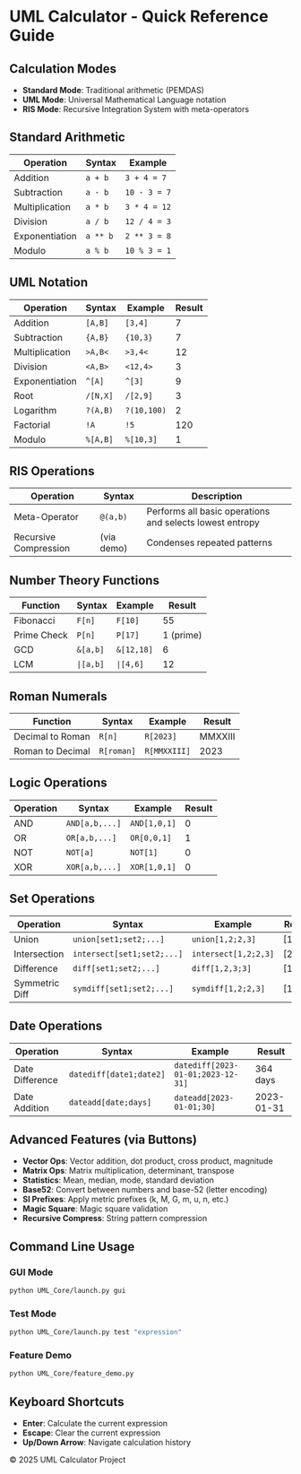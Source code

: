 # UML Calculator - Quick Reference Guide

## Calculation Modes

- **Standard Mode**: Traditional arithmetic (PEMDAS)
- **UML Mode**: Universal Mathematical Language notation
- **RIS Mode**: Recursive Integration System with meta-operators

## Standard Arithmetic

| Operation | Syntax | Example |
|-----------|--------|---------|
| Addition | `a + b` | `3 + 4 = 7` |
| Subtraction | `a - b` | `10 - 3 = 7` |
| Multiplication | `a * b` | `3 * 4 = 12` |
| Division | `a / b` | `12 / 4 = 3` |
| Exponentiation | `a ** b` | `2 ** 3 = 8` |
| Modulo | `a % b` | `10 % 3 = 1` |

## UML Notation

| Operation | Syntax | Example | Result |
|-----------|--------|---------|--------|
| Addition | `[A,B]` | `[3,4]` | 7 |
| Subtraction | `{A,B}` | `{10,3}` | 7 |
| Multiplication | `>A,B<` | `>3,4<` | 12 |
| Division | `<A,B>` | `<12,4>` | 3 |
| Exponentiation | `^[A]` | `^[3]` | 9 |
| Root | `/[N,X]` | `/[2,9]` | 3 |
| Logarithm | `?(A,B)` | `?(10,100)` | 2 |
| Factorial | `!A` | `!5` | 120 |
| Modulo | `%[A,B]` | `%[10,3]` | 1 |

## RIS Operations

| Operation | Syntax | Description |
|-----------|--------|-------------|
| Meta-Operator | `@(a,b)` | Performs all basic operations and selects lowest entropy |
| Recursive Compression | (via demo) | Condenses repeated patterns |

## Number Theory Functions

| Function | Syntax | Example | Result |
|----------|--------|---------|--------|
| Fibonacci | `F[n]` | `F[10]` | 55 |
| Prime Check | `P[n]` | `P[17]` | 1 (prime) |
| GCD | `&[a,b]` | `&[12,18]` | 6 |
| LCM | `\|[a,b]` | `\|[4,6]` | 12 |

## Roman Numerals

| Function | Syntax | Example | Result |
|----------|--------|---------|--------|
| Decimal to Roman | `R[n]` | `R[2023]` | MMXXIII |
| Roman to Decimal | `R[roman]` | `R[MMXXIII]` | 2023 |

## Logic Operations

| Operation | Syntax | Example | Result |
|-----------|--------|---------|--------|
| AND | `AND[a,b,...]` | `AND[1,0,1]` | 0 |
| OR | `OR[a,b,...]` | `OR[0,0,1]` | 1 |
| NOT | `NOT[a]` | `NOT[1]` | 0 |
| XOR | `XOR[a,b,...]` | `XOR[1,0,1]` | 0 |

## Set Operations

| Operation | Syntax | Example | Result |
|-----------|--------|---------|--------|
| Union | `union[set1;set2;...]` | `union[1,2;2,3]` | [1,2,3] |
| Intersection | `intersect[set1;set2;...]` | `intersect[1,2;2,3]` | [2] |
| Difference | `diff[set1;set2;...]` | `diff[1,2,3;3]` | [1,2] |
| Symmetric Diff | `symdiff[set1;set2;...]` | `symdiff[1,2;2,3]` | [1,3] |

## Date Operations

| Operation | Syntax | Example | Result |
|-----------|--------|---------|--------|
| Date Difference | `datediff[date1;date2]` | `datediff[2023-01-01;2023-12-31]` | 364 days |
| Date Addition | `dateadd[date;days]` | `dateadd[2023-01-01;30]` | 2023-01-31 |

## Advanced Features (via Buttons)

- **Vector Ops**: Vector addition, dot product, cross product, magnitude
- **Matrix Ops**: Matrix multiplication, determinant, transpose
- **Statistics**: Mean, median, mode, standard deviation
- **Base52**: Convert between numbers and base-52 (letter encoding)
- **SI Prefixes**: Apply metric prefixes (k, M, G, m, u, n, etc.)
- **Magic Square**: Magic square validation
- **Recursive Compress**: String pattern compression

## Command Line Usage

### GUI Mode
```bash
python UML_Core/launch.py gui
```

### Test Mode
```bash
python UML_Core/launch.py test "expression"
```

### Feature Demo
```bash
python UML_Core/feature_demo.py
```

## Keyboard Shortcuts

- **Enter**: Calculate the current expression
- **Escape**: Clear the current expression
- **Up/Down Arrow**: Navigate calculation history

© 2025 UML Calculator Project
